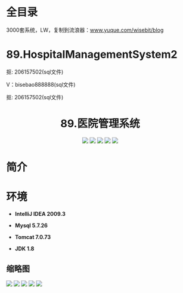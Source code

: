 # 全目录

3000套系统，LW，复制到流浪器：www.yuque.com/wisebit/blog
# 89.HospitalManagementSystem2



<p>抠: 206157502(sql文件)</p>
<p>V：bisebao888888(sql文件)</p>
<p>抠: 206157502(sql文件)</p>

<p><h1 align="center">89.医院管理系统</h1></p>

<p align="center">
	<img src="https://img.shields.io/badge/jdk-1.8-orange.svg"/>
    <img src="https://img.shields.io/badge/spring-5.x-lightgrey.svg"/>
    <img src="https://img.shields.io/badge/springmvc-3.x-blue.svg"/>
    <img src="https://img.shields.io/badge/mybatis-3.x-blue.svg"/>
    <img src="https://img.shields.io/badge/springboot-3.x-blue.svg"/>
</p>

# 简介
>


# 环境

- <b>IntelliJ IDEA 2009.3</b>

- <b>Mysql 5.7.26</b>

- <b>Tomcat 7.0.73</b>

- <b>JDK 1.8</b>


## 缩略图

![](https://bitwise.oss-cn-heyuan.aliyuncs.com/2024/9/10/b258c1eb-5146-48f2-bd16-bf38f8d0390c.png)
![](https://bitwise.oss-cn-heyuan.aliyuncs.com/2024/9/10/67ea9c07-86dc-4a29-862b-43729e99957e.png)
![](https://bitwise.oss-cn-heyuan.aliyuncs.com/2024/9/10/504ddfa9-ae45-45a7-af4f-9867dc5665d9.png)
![](https://bitwise.oss-cn-heyuan.aliyuncs.com/2024/9/10/b842b601-ce94-4299-b827-9e0b11001043.png)
![](https://bitwise.oss-cn-heyuan.aliyuncs.com/2024/9/10/e002ce1b-b87e-4735-beb4-ebddaad49152.png)

